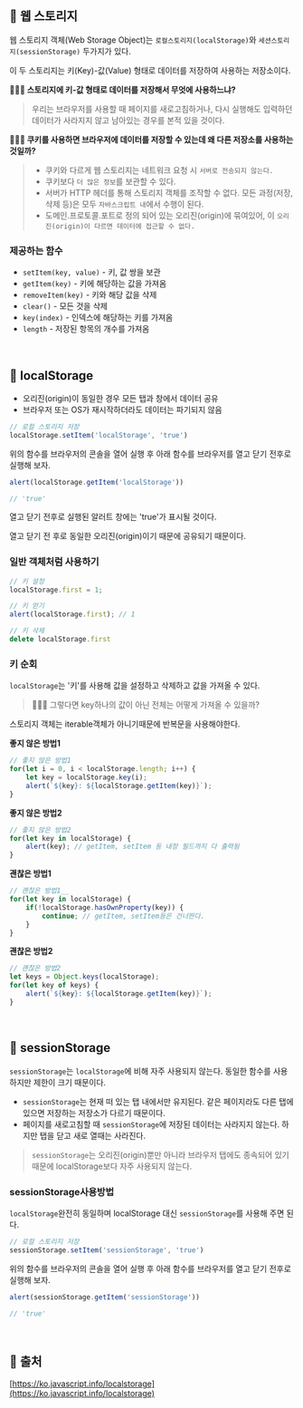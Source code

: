 ## 🔖 웹 스토리지
웹 스토리지 객체(Web Storage Object)는 `로컬스토리지(localStorage)`와 `세션스토리지(sessionStorage)` 두가지가 있다.

이 두 스토리지는 키(Key)-값(Value) 형태로 데이터를 저장하여 사용하는 저장소이다.

__🧑🏻‍💻 스토리지에 키-값 형태로 데이터를 저장해서 무엇에 사용하느냐?__

> 우리는 브라우저를 사용할 때 페이지를 새로고침하거나, 다시 실행해도 입력하던 데이터가 사라지지 않고 남아있는 경우를 본적 있을 것이다.

__🧑🏻‍💻 쿠키를 사용하면 브라우저에 데이터를 저장할 수 있는데 왜 다른 저장소를 사용하는 것일까?__

> - 쿠키와 다르게 웹 스토리지는 네트워크 요청 시 `서버로 전송되지 않는다.`
> - 쿠키보다 `더 많은 정보`를 보관할 수 있다.
> - 서버가 HTTP 헤더를 통해 스토리지 객체를 조작할 수 없다. 모든 과정(저장, 삭제 등)은 모두 `자바스크립트 내`에서 수행이 된다.
> - 도메인.프로토콜.포트로 정의 되어 있는 오리진(origin)에 묶여있어, 이 `오리진(origin)이 다르면 데이터에 접근할 수 없다.`

### 제공하는 함수
- `setItem(key, value)` - 키, 값 쌍을 보관
- `getItem(key)` - 키에 해당하는 값을 가져옴
- `removeItem(key)` - 키와 해당 값을 삭제
- `clear()` - 모든 것을 삭제
- `key(index)` - 인덱스에 해당하는 키를 가져옴
- `length` - 저장된 항목의 개수를 가져옴

<br>

## 🔖 localStorage
- 오리진(origin)이 동일한 경우 모든 탭과 창에서 데이터 공유
- 브라우저 또는 OS가 재시작하더라도 데이터는 파기되지 않음
```javascript
// 로컬 스토리지 저장
localStorage.setItem('localStorage', 'true')
```
위의 함수를 브라우저의 콘솔을 열어 실행 후 아래 함수를 브라우저를 열고 닫기 전후로 실행해 보자.
```javascript
alert(localStorage.getItem('localStorage'))

// 'true'
```
열고 닫기 전후로 실행된 알러트 창에는 'true'가 표시될 것이다.

열고 닫기 전 후로 동일한 오리진(origin)이기 때문에 공유되기 때문이다.

### 일반 객체처럼 사용하기
```javascript
// 키 설정
localStorage.first = 1;

// 키 얻기
alert(localStorage.first); // 1

// 키 삭제
delete localStorage.first
```

### 키 순회
`localStorage`는 '키'를 사용해 값을 설정하고 삭제하고 값을 가져올 수 있다.

> 🧑🏻‍💻 그렇다면 key하나의 값이 아닌 전체는 어떻게 가져올 수 있을까?

스토리지 객체는 iterable객체가 아니기때문에 반복문을 사용해야한다.

__좋지 않은 방법1__
```javascript
// 좋지 않은 방법1
for(let i = 0, i < localStorage.length; i++) {
	let key = localStorage.key(i);
    alert(`${key}: ${localStorage.getItem(key)}`);
}
```
__좋지 않은 방법2__
```javascript
// 좋지 않은 방법2
for(let key in localStorage) {
	alert(key); // getItem, setItem 등 내장 필드까지 다 출력됨
}
```

__괜찮은 방법1__
```javascript
// 괜찮은 방법1__
for(let key in localStorage) {
	if(!localStorage.hasOwnProperty(key)) {
    	continue; // getItem, setItem등은 건너띈다.
    }
}
```

__괜찮은 방법2__
```javascript
// 괜찮은 방법2
let keys = Object.keys(localStorage);
for(let key of keys) {
	alert(`${key}: ${localStorage.getItem(key)}`);
}
```

<br>

## 🔖 sessionStorage
`sessionStorage`는 `localStorage`에 비해 자주 사용되지 않는다. 동일한 함수를 사용하지만 제한이 크기 때문이다.

- `sessionStorage`는 현재 떠 있는 탭 내에서만 유지된다.
	같은 페이지라도 다른 탭에 있으면 저장하는 저장소가 다르기 때문이다.
- 페이지를 새로고침할 때 `sessionStorage`에 저장된 데이터는 사라지지 않는다. 하지만 탭을 닫고 새로 열때는 사라진다.

> `sessionStorage`는 오리진(origin)뿐만 아니라 브라우저 탭에도 종속되어 있기 때문에 localStorage보다 자주 사용되지 않는다.

### sessionStorage사용방법
`localStorage`완전히 동일하며 localStorage 대신 `sessionStorage`를 사용해 주면 된다. 

```javascript
// 로컬 스토리지 저장
sessionStorage.setItem('sessionStorage', 'true')
```
위의 함수를 브라우저의 콘솔을 열어 실행 후 아래 함수를 브라우저를 열고 닫기 전후로 실행해 보자.
```javascript
alert(sessionStorage.getItem('sessionStorage'))

// 'true'
```

<br>

## 🔖 출처
[https://ko.javascript.info/localstorage](https://ko.javascript.info/localstorage)